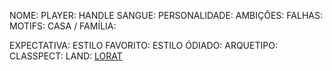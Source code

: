 NOME:
PLAYER:
HANDLE
SANGUE:
PERSONALIDADE:
AMBIÇÕES:
FALHAS:
MOTIFS:
CASA / FAMÍLIA:

EXPECTATIVA:
ESTILO FAVORITO:
ESTILO ÓDIADO:
ARQUETIPO:
CLASSPECT:
LAND: [LORAT](obsidian://open?vault=teste&file=RE-FRESH%2FWORLD%20BUILDING%2FLANDS%2FLORAT)